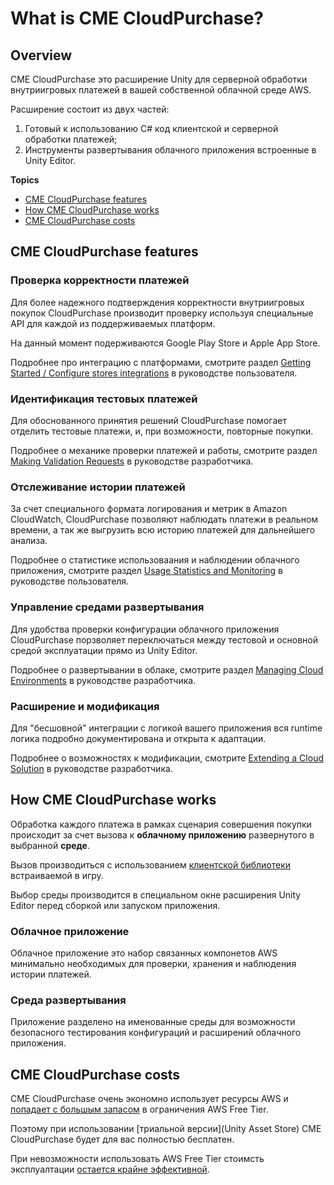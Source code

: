 # What is CME CloudPurchase?

## Overview

CME CloudPurchase это расширение Unity для серверной обработки внутриигровых платежей в вашей собственной облачной среде AWS.

Расширение состоит из двух частей:

1. Готовый к использованию C# код клиентской и серверной обработки платежей;
2. Инструменты развертывания облачного приложения встроенные в Unity Editor.

**Topics**

- [CME CloudPurchase features](#features)
- [How CME CloudPurchase works](#how-it-works)
- [CME CloudPurchase costs](#costs)

## <a id="features"></a> CME CloudPurchase features

### Проверка корректности платежей

Для более надежного подтверждения корректности внутриигровых покупок CloudPurchase производит проверку используя специальные API для каждой из поддерживаемых платформ.

На данный момент подерживаются Google Play Store и Apple App Store.

Подробнее про интеграцию с платформами, смотрите раздел [Getting Started / Configure stores integrations](user_guide/getting_started.md#stores) в руководстве пользователя.

### Идентификация тестовых платежей

Для обоснованного принятия решений CloudPurchase помогает отделить тестовые платежи, и, при возможности, повторные покупки.

Подробнее о механике проверки платежей и работы, смотрите раздел [Making Validation Requests](user_guide/making_validation_requests.md) в руководстве разработчика.

### Отслеживание истории платежей

За счет специального формата логирования и метрик в Amazon CloudWatch, CloudPurchase позволяют наблюдать платежи в реальном времени, а так же выгрузить всю историю платежей для дальнейшего анализа.

Подробнее о статистике использоваания и наблюдении облачного приложения, смотрите раздел [Usage Statistics and Monitoring](user_guide/usage_statistics.md) в руководстве пользователя.

### Управление средами развертывания

Для удобства проверки конфигурации облачного приложения CloudPurchase порзволяет переключаться между тестовой и основной средой эксплуатации прямо из Unity Editor.

Подробнее о развертывании в облаке, смотрите раздел [Managing Cloud Environments](user_guide/managing_cloud_environments.md) в руководстве разработчика.

### Расширение и модификация

Для "бесшовной" интеграции с логикой вашего приложения вся runtime логика подробно документирована и открыта к адаптации.

Подробнее о возможностях к модификации, смотрите [Extending a Cloud Solution](user_guide/extending_a_cloud_solution.md) в руководстве разработчика.

## <a id="how-it-works"></a> How CME CloudPurchase works

Обработка каждого платежа в рамках сценария совершения покупки происходит за счет вызова к **облачному приложению** развернутого в выбранной **среде**.

Вызов производиться с использованием [клиентской библиотеки](api_reference/namespaces.md) встраиваемой в игру.

Выбор среды производится в специальном окне расширения Unity Editor перед сборкой или запуском приложения.

### Облачное приложение

Облачное приложение это набор связанных компонетов AWS минимально необходимых для проверки, хранения и наблюдения истории платежей.

### Среда развертывания

Приложение разделено на именованные среды для возможности безопасного тестирования конфигураций и расширений облачного приложения.

## <a id="costs"></a> CME CloudPurchase costs

CME CloudPurchase очень экономно использует ресурсы AWS и [попадает с большым запасом](https://calculator.aws/#/estimate?id=ae2647b051d15f2c996d1102bce3725352ce5267) в ограничения AWS Free Tier.

Поэтому при использовании [триальной версии](Unity Asset Store) CME CloudPurchase будет для вас полностью бесплатен.

При невозможности использовать AWS Free Tier стоимсть эксплуалтации [остается крайне эффективной](https://calculator.aws/#/estimate?id=ae2647b051d15f2c996d1102bce3725352ce5267). 
